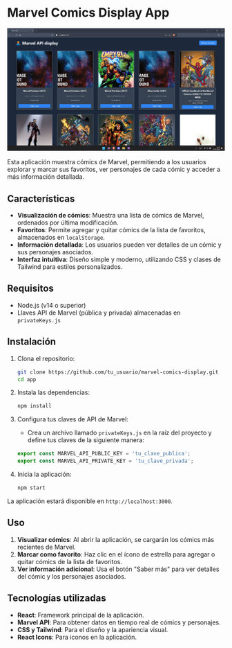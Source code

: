 # Marvel Comics Display App

![602shots_so](https://github.com/Ronambulo/marvel-API-calls/blob/main/Sin%20t%C3%ADtulo.jpg)


Esta aplicación muestra cómics de Marvel, permitiendo a los usuarios explorar y marcar sus favoritos, ver personajes de cada cómic y acceder a más información detallada.

## Características

- **Visualización de cómics**: Muestra una lista de cómics de Marvel, ordenados por última modificación.
- **Favoritos**: Permite agregar y quitar cómics de la lista de favoritos, almacenados en `localStorage`.
- **Información detallada**: Los usuarios pueden ver detalles de un cómic y sus personajes asociados.
- **Interfaz intuitiva**: Diseño simple y moderno, utilizando CSS y clases de Tailwind para estilos personalizados.

## Requisitos

- Node.js (v14 o superior)
- Llaves API de Marvel (pública y privada) almacenadas en `privateKeys.js`

## Instalación

1. Clona el repositorio:
   ```bash
   git clone https://github.com/tu_usuario/marvel-comics-display.git
   cd app
   ```
   
2. Instala las dependencias:
   ```bash
   npm install
   ```

3. Configura tus claves de API de Marvel:
   - Crea un archivo llamado `privateKeys.js` en la raíz del proyecto y define tus claves de la siguiente manera:

   ```javascript
   export const MARVEL_API_PUBLIC_KEY = 'tu_clave_publica';
   export const MARVEL_API_PRIVATE_KEY = 'tu_clave_privada';
   ```

4. Inicia la aplicación:
   ```bash
   npm start
   ```

La aplicación estará disponible en `http://localhost:3000`.

## Uso

1. **Visualizar cómics**: Al abrir la aplicación, se cargarán los cómics más recientes de Marvel.
2. **Marcar como favorito**: Haz clic en el ícono de estrella para agregar o quitar cómics de la lista de favoritos.
3. **Ver información adicional**: Usa el botón "Saber más" para ver detalles del cómic y los personajes asociados.

## Tecnologías utilizadas

- **React**: Framework principal de la aplicación.
- **Marvel API**: Para obtener datos en tiempo real de cómics y personajes.
- **CSS y Tailwind**: Para el diseño y la apariencia visual.
- **React Icons**: Para iconos en la aplicación.
